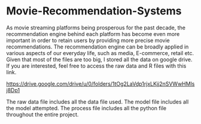 # Movie-Recommendation-Systems
As movie streaming platforms being prosperous for the past decade, the recommendation engine behind each platform has become even more important in order to retain users by providing more precise movie recommendations. The recommendation engine can be broadly applied in various aspects of our everyday life, such as media, E-commerce, retail etc.
Given that most of the files are too big, I stored all the data on google drive. If you are interested, feel free to access the raw data and R files with this link.

https://drive.google.com/drive/u/0/folders/1tOg2LaVdp1rjxLKjj2nSVWwHMlsj8Dp1

The raw data file includes all the data file used.
The model file includes all the model attempted.
The process file includes all the python file throughout the entire project.
